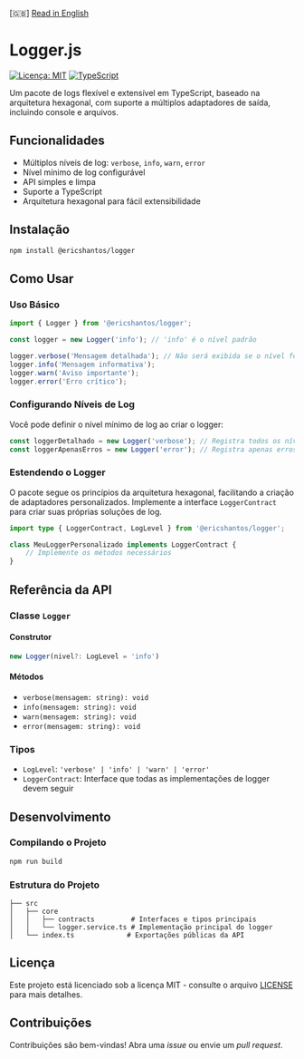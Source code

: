 [🇬🇧] [Read in English](./README.md)

# Logger.js  

[![Licença: MIT](https://img.shields.io/badge/Licen%C3%A7a-MIT-yellow.svg)](https://opensource.org/licenses/MIT)
[![TypeScript](https://img.shields.io/badge/TypeScript-3178C6?style=flat&logo=typescript&logoColor=white)](https://www.typescriptlang.org/)

Um pacote de logs flexível e extensível em TypeScript, baseado na arquitetura hexagonal, com suporte a múltiplos adaptadores de saída, incluindo console e arquivos.  

## Funcionalidades  

- Múltiplos níveis de log: `verbose`, `info`, `warn`, `error`  
- Nível mínimo de log configurável  
- API simples e limpa  
- Suporte a TypeScript  
- Arquitetura hexagonal para fácil extensibilidade  

## Instalação  

```bash  
npm install @ericshantos/logger  
```  

## Como Usar  

### Uso Básico  

```typescript  
import { Logger } from '@ericshantos/logger';  

const logger = new Logger('info'); // 'info' é o nível padrão  

logger.verbose('Mensagem detalhada'); // Não será exibida se o nível for 'info'  
logger.info('Mensagem informativa');  
logger.warn('Aviso importante');  
logger.error('Erro crítico');  
```  

### Configurando Níveis de Log  

Você pode definir o nível mínimo de log ao criar o logger:  

```typescript  
const loggerDetalhado = new Logger('verbose'); // Registra todos os níveis  
const loggerApenasErros = new Logger('error'); // Registra apenas erros  
```  

### Estendendo o Logger  

O pacote segue os princípios da arquitetura hexagonal, facilitando a criação de adaptadores personalizados. Implemente a interface `LoggerContract` para criar suas próprias soluções de log.  

```typescript  
import type { LoggerContract, LogLevel } from '@ericshantos/logger';  

class MeuLoggerPersonalizado implements LoggerContract {  
    // Implemente os métodos necessários  
}  
```  

## Referência da API  

### Classe `Logger`  

#### Construtor  
```typescript  
new Logger(nivel?: LogLevel = 'info')  
```  

#### Métodos  
- `verbose(mensagem: string): void`  
- `info(mensagem: string): void`  
- `warn(mensagem: string): void`  
- `error(mensagem: string): void`  

### Tipos  
- `LogLevel`: `'verbose' | 'info' | 'warn' | 'error'`  
- `LoggerContract`: Interface que todas as implementações de logger devem seguir  

## Desenvolvimento  

### Compilando o Projeto  

```bash  
npm run build  
```  

### Estrutura do Projeto  

```
├── src  
│   ├── core  
│   │   ├── contracts         # Interfaces e tipos principais  
│   │   └── logger.service.ts # Implementação principal do logger  
│   └── index.ts             # Exportações públicas da API  
```  

## Licença  

Este projeto está licenciado sob a licença MIT - consulte o arquivo [LICENSE](LICENSE) para mais detalhes.  

## Contribuições  

Contribuições são bem-vindas! Abra uma *issue* ou envie um *pull request*.